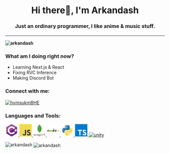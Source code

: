 <h1 align="center">Hi there👋, I'm Arkandash</h1>
<h3 align="center">Just an ordinary programmer, I like anime & music stuff.<h4>
  
----

<img src="https://komarev.com/ghpvc/?username=arkandash&label=Visitor&color=0e75b6&style=flat" alt="arkandash" />

<h3>What am I doing right now?</h3>

- Learning Next.js & React
- Fixing RVC Inference
- Making Discord Bot

<h3 align="left">Connect with me:</h3>
<p align="left">
<a href="https://discord.gg/hvmsukmBHE" target="blank"><img align="center" src="https://raw.githubusercontent.com/rahuldkjain/github-profile-readme-generator/master/src/images/icons/Social/discord.svg" alt="hvmsukmBHE" height="30" width="40" /></a>
</p>

<h3 align="left">Languages and Tools:</h3>
<p align="left"> <a href="https://www.w3schools.com/cs/" target="_blank" rel="noreferrer"> <img src="https://raw.githubusercontent.com/devicons/devicon/master/icons/csharp/csharp-original.svg" alt="csharp" width="40" height="40"/> </a> <a href="https://developer.mozilla.org/en-US/docs/Web/JavaScript" target="_blank" rel="noreferrer"> <img src="https://raw.githubusercontent.com/devicons/devicon/master/icons/javascript/javascript-original.svg" alt="javascript" width="40" height="40"/> </a> <a href="https://www.mongodb.com/" target="_blank" rel="noreferrer"> <img src="https://raw.githubusercontent.com/devicons/devicon/master/icons/mongodb/mongodb-original-wordmark.svg" alt="mongodb" width="40" height="40"/> </a> <a href="https://nodejs.org" target="_blank" rel="noreferrer"> <img src="https://raw.githubusercontent.com/devicons/devicon/master/icons/nodejs/nodejs-original-wordmark.svg" alt="nodejs" width="40" height="40"/> </a> <a href="https://www.python.org" target="_blank" rel="noreferrer"> <img src="https://raw.githubusercontent.com/devicons/devicon/master/icons/python/python-original.svg" alt="python" width="40" height="40"/> </a> <a href="https://www.typescriptlang.org/" target="_blank" rel="noreferrer"> <img src="https://raw.githubusercontent.com/devicons/devicon/master/icons/typescript/typescript-original.svg" alt="typescript" width="40" height="40"/> </a> <a href="https://unity.com/" target="_blank" rel="noreferrer"> <img src="https://www.vectorlogo.zone/logos/unity3d/unity3d-icon.svg" alt="unity" width="40" height="40"/> </a> </p>

<p><img align="left" src="https://github-readme-stats.vercel.app/api/top-langs?username=arkandash&show_icons=true&locale=en&layout=compact" alt="arkandash" /></p>

<p>&nbsp;<img align="center" src="https://github-readme-stats.vercel.app/api?username=arkandash&show_icons=true&bg_color=000000&locale=en" alt="arkandash" /></p>
